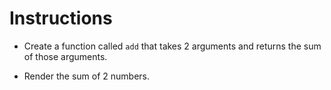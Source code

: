 # Instructions

* Create a function called `add` that takes 2 arguments and returns the sum of those arguments. 

* Render the sum of 2 numbers. 